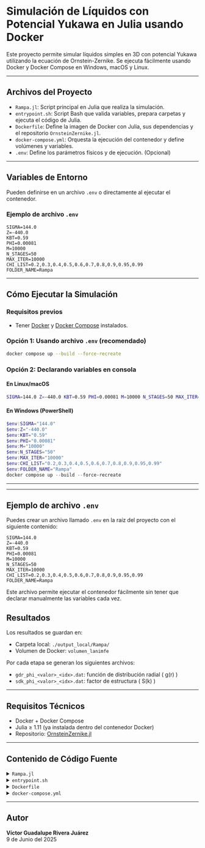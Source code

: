 #  Simulación de Líquidos con Potencial Yukawa en Julia usando Docker

Este proyecto permite simular líquidos simples en 3D con potencial Yukawa utilizando la ecuación de Ornstein-Zernike. Se ejecuta fácilmente usando Docker y Docker Compose en Windows, macOS y Linux.

---

##  Archivos del Proyecto

- `Rampa.jl`: Script principal en Julia que realiza la simulación.
- `entrypoint.sh`: Script Bash que valida variables, prepara carpetas y ejecuta el código de Julia.
- `Dockerfile`: Define la imagen de Docker con Julia, sus dependencias y el repositorio `OrnsteinZernike.jl`.
- `docker-compose.yml`: Orquesta la ejecución del contenedor y define volúmenes y variables.
- `.env`: Define los parámetros físicos y de ejecución. (Opcional)

---

##  Variables de Entorno

Pueden definirse en un archivo `.env` o directamente al ejecutar el contenedor.

### Ejemplo de archivo `.env`

```env
SIGMA=144.0
Z=-440.0
KBT=0.59
PHI=0.00081
M=10000
N_STAGES=50
MAX_ITER=10000
CHI_LIST=0.2,0.3,0.4,0.5,0.6,0.7,0.8,0.9,0.95,0.99
FOLDER_NAME=Rampa
```

---

##  Cómo Ejecutar la Simulación

###  Requisitos previos

- Tener [Docker](https://www.docker.com/products/docker-desktop/) y [Docker Compose](https://docs.docker.com/compose/) instalados.

### Opción 1: Usando archivo `.env` (recomendado)

```bash
docker compose up --build --force-recreate
```

### Opción 2: Declarando variables en consola

####  En Linux/macOS

```bash
SIGMA=144.0 Z=-440.0 KBT=0.59 PHI=0.00081 M=10000 N_STAGES=50 MAX_ITER=10000 CHI_LIST="0.2,0.3,0.4,0.5,0.6,0.7,0.8,0.9,0.95,0.99" FOLDER_NAME=Rampa docker compose up --build --force-recreate
```

####  En Windows (PowerShell)

```powershell
$env:SIGMA="144.0"
$env:Z="-440.0"
$env:KBT="0.59"
$env:PHI="0.00081"
$env:M="10000"
$env:N_STAGES="50"
$env:MAX_ITER="10000"
$env:CHI_LIST="0.2,0.3,0.4,0.5,0.6,0.7,0.8,0.9,0.95,0.99"
$env:FOLDER_NAME="Rampa"
docker compose up --build --force-recreate
```

---


---

##  Ejemplo de archivo `.env`

Puedes crear un archivo llamado `.env` en la raíz del proyecto con el siguiente contenido:

```env
SIGMA=144.0
Z=-440.0
KBT=0.59
PHI=0.00081
M=10000
N_STAGES=50
MAX_ITER=10000
CHI_LIST=0.2,0.3,0.4,0.5,0.6,0.7,0.8,0.9,0.95,0.99
FOLDER_NAME=Rampa
```

Este archivo permite ejecutar el contenedor fácilmente sin tener que declarar manualmente las variables cada vez.

##  Resultados

Los resultados se guardan en:

- Carpeta local: `./output_local/Rampa/`
- Volumen de Docker: `volumen_lanimfe`

Por cada etapa se generan los siguientes archivos:

- `gdr_phi_<valor>_<idx>.dat`: función de distribución radial \( g(r) \)
- `sdk_phi_<valor>_<idx>.dat`: factor de estructura \( S(k) \)

---

##  Requisitos Técnicos

- Docker + Docker Compose
- Julia ≥ 1.11 (ya instalada dentro del contenedor Docker)
- Repositorio: [OrnsteinZernike.jl](https://github.com/IlianPihlajamaa/OrnsteinZernike.jl)

---
##  Contenido de Código Fuente

<details><summary><code>Rampa.jl</code></summary>

```julia
#Rivera Juarez Victor Guadalupe Rivera Juarez 9 de Junio del 2025

using OrnsteinZernike: PercusYevick, HypernettedChain, CustomPotential, SimpleLiquid, DensityRamp, NgIteration, solve
using DelimitedFiles

function save_data(nombre, formato; header = "", flag = true)
    @assert typeof(nombre) == typeof("hola") "El primer argumento debe ser texto"
    open(nombre, "w") do io
        if header != ""
            write(io, "# " * header * "\n")
        end
        writedlm(io, formato)
    end
if flag
    println("Data saved as ", nombre) end
end

function main(args...)
    if length(args) < 10
        @error "Se requieren 10 argumentos: σ z kBT φ M N_stages max_iter chi_list local_folder volume_folder"
        return
    end

    σ            = parse(Float64, args[1])
    z            = parse(Float64, args[2])
    kBT          = parse(Float64, args[3])
    φ            = parse(Float64, args[4])
    M            = parse(Int, args[5])
    N_stages     = parse(Int, args[6])
    max_iter     = parse(Int, args[7])
    chi_list_str = args[8]
    local_folder = args[9]
    volume_folder = args[10]
    

    mkpath(local_folder)  # Crea carpeta si no existe
    mkpath(volume_folder)

    χ = parse.(Float64, split(chi_list_str, ","))

    # Parámetros Yukawa
    κ = σ / 566.02
    p = (λB = 0.71432 / σ, σ = 1.0, κ = κ, z = -z)

    function Yukawa_R(r, p)
        κa = p.κ * 0.5 * p.σ
        LB = (p.z^2) * p.λB * exp(2 * κa) / (1 + κa)^2
        return LB * exp(-p.κ * r) / r
    end

    potential = CustomPotential(Yukawa_R, p)

    dims = 3
    ρ = (6 / π) * φ
    system = SimpleLiquid(dims, ρ, kBT, potential)
    closure = HypernettedChain()

    dr = 200.0 / M
    method = NgIteration(M = M; dr = dr, max_iterations = max_iter, N_stages = N_stages)
    densities = ρ .* χ
    method2 = DensityRamp(method, densities)

    SOL = solve(system, closure, method2)

    phi_str = replace(string(round(φ, digits=4)), "." => "p")

    for (idx, sol) in enumerate(SOL)
        gr_filename = joinpath(local_folder, "gdr_phi_" * phi_str * "_" * string(idx) * ".dat")
        save_data(gr_filename, hcat(sol.r, sol.gr), header = "r g(r)")

        sk_filename = joinpath(local_folder, "sdk_phi_" * phi_str * "_" * string(idx) * ".dat")
        save_data(sk_filename, hcat(sol.k, sol.Sk), header = "k S(k)")

        gr_filename = joinpath(volume_folder, "gdr_phi_" * phi_str * "_" * string(idx) * ".dat")
        save_data(gr_filename, hcat(sol.r, sol.gr), header = "r g(r)")

        sk_filename = joinpath(volume_folder, "sdk_phi_" * phi_str * "_" * string(idx) * ".dat")
        save_data(sk_filename, hcat(sol.k, sol.Sk), header = "k S(k)")
    end

end

    
main(ARGS...)




```
</details>

<details><summary><code>entrypoint.sh</code></summary>

```bash
#!/bin/bash
set -euo pipefail

# Verificar variables de entorno requeridas
if [ -z "${SIGMA:-}" ] || [ -z "${Z:-}" ] || [ -z "${KBT:-}" ] || [ -z "${PHI:-}" ] || [ -z "${M:-}" ] || [ -z "${N_STAGES:-}" ] || [ -z "${MAX_ITER:-}" ] || [ -z "${CHI_LIST:-}" ] || [ -z "${FOLDER_NAME:-}" ]; then
  echo "ERROR: Faltan variables de entorno requeridas."
  echo "Define SIGMA, Z, KBT, PHI, M, N_STAGES, MAX_ITER, CHI_LIST y FOLDER_NAME en el archivo .env o al ejecutar el contenedor."
  exit 1
fi

echo "PHI: $PHI"
echo "KBT: $KBT"
echo "SIGMA: $SIGMA"
echo "Z: $Z"
echo "M: $M"
echo "N_STAGES: $N_STAGES"
echo "MAX_ITER: $MAX_ITER"
echo "CHI_LIST: $CHI_LIST"
echo "FOLDER_NAME: $FOLDER_NAME"

LOCAL_PATH="/workspace/$FOLDER_NAME"
VOLUME_PATH="/data_output/$FOLDER_NAME"

mkdir -p "$LOCAL_PATH"
mkdir -p "$VOLUME_PATH"

echo "Local Path: $LOCAL_PATH"
echo "Volume Path: $VOLUME_PATH"
echo ""

command -v julia >/dev/null 2>&1 || { echo >&2 "Julia no está instalada."; exit 1; }

julia Rampa.jl "$SIGMA" "$Z" "$KBT" "$PHI" "$M" "$N_STAGES" "$MAX_ITER" "$CHI_LIST" "$LOCAL_PATH" "$VOLUME_PATH"





```
</details>

<details><summary><code>Dockerfile</code></summary>

```dockerfile
FROM julia:1.11

# Instalar dependencias del sistema y dos2unix
RUN apt-get update && apt-get install -y \
    bash curl wget git build-essential libcurl4-openssl-dev ca-certificates dos2unix \
    && rm -rf /var/lib/apt/lists/*

WORKDIR /workspace

# Clonar el repositorio de Julia
RUN git clone https://github.com/IlianPihlajamaa/OrnsteinZernike.jl

# Instalar paquetes de Julia necesarios
RUN julia -e 'using Pkg; Pkg.add(PackageSpec(path="OrnsteinZernike.jl")); Pkg.instantiate()'
RUN julia -e 'using Pkg; Pkg.add("JSON"); Pkg.add("DelimitedFiles")'

# Copiar archivos locales (script y entrypoint)
COPY Rampa.jl /workspace/Rampa.jl
COPY entrypoint.sh /workspace/entrypoint.sh

# Asegurar que el script tenga formato UNIX y permisos de ejecución
RUN dos2unix /workspace/entrypoint.sh && chmod +x /workspace/entrypoint.sh

# Ejecutar entrypoint
ENTRYPOINT ["bash", "/workspace/entrypoint.sh"]


```
</details>

<details><summary><code>docker-compose.yml</code></summary>

```yaml
#version: "3.8"

services:
  ornstein-zernike:
    build:
      context: .
      dockerfile: Dockerfile
    container_name: Rampa2
    volumes:
      - ./:/workspace
      - ./output_local:/workspace/output
      - volumen_lanimfe:/data_output
    working_dir: /workspace
    environment:
      - SIGMA
      - Z
      - KBT
      - PHI
      - M
      - N_STAGES
      - MAX_ITER
      - CHI_LIST
      - FOLDER_NAME
    entrypoint: ["bash", "./entrypoint.sh"]

volumes:
  volumen_lanimfe:

```
</details>

---

##  Autor

**Víctor Guadalupe Rivera Juárez**  
9 de Junio del 2025


